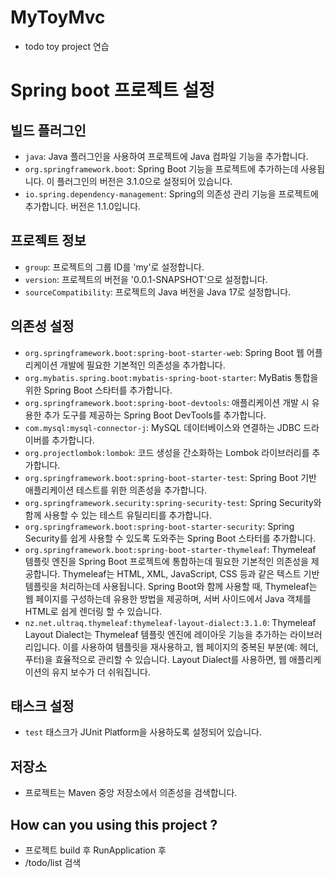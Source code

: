 # MyToyMvc 
- todo toy project 연습 

# Spring boot 프로젝트 설정

## 빌드 플러그인
- `java`: Java 플러그인을 사용하여 프로젝트에 Java 컴파일 기능을 추가합니다.
- `org.springframework.boot`: Spring Boot 기능을 프로젝트에 추가하는데 사용됩니다. 이 플러그인의 버전은 3.1.0으로 설정되어 있습니다.
- `io.spring.dependency-management`: Spring의 의존성 관리 기능을 프로젝트에 추가합니다. 버전은 1.1.0입니다.

## 프로젝트 정보
- `group`: 프로젝트의 그룹 ID를 'my'로 설정합니다.
- `version`: 프로젝트의 버전을 '0.0.1-SNAPSHOT'으로 설정합니다.
- `sourceCompatibility`: 프로젝트의 Java 버전을 Java 17로 설정합니다.

## 의존성 설정
- `org.springframework.boot:spring-boot-starter-web`: Spring Boot 웹 어플리케이션 개발에 필요한 기본적인 의존성을 추가합니다.
- `org.mybatis.spring.boot:mybatis-spring-boot-starter`: MyBatis 통합을 위한 Spring Boot 스타터를 추가합니다.
- `org.springframework.boot:spring-boot-devtools`: 애플리케이션 개발 시 유용한 추가 도구를 제공하는 Spring Boot DevTools를 추가합니다.
- `com.mysql:mysql-connector-j`: MySQL 데이터베이스와 연결하는 JDBC 드라이버를 추가합니다.
- `org.projectlombok:lombok`: 코드 생성을 간소화하는 Lombok 라이브러리를 추가합니다.
- `org.springframework.boot:spring-boot-starter-test`: Spring Boot 기반 애플리케이션 테스트를 위한 의존성을 추가합니다.
- `org.springframework.security:spring-security-test`: Spring Security와 함께 사용할 수 있는 테스트 유틸리티를 추가합니다.
- `org.springframework.boot:spring-boot-starter-security`: Spring Security를 쉽게 사용할 수 있도록 도와주는 Spring Boot 스타터를 추가합니다.
- `org.springframework.boot:spring-boot-starter-thymeleaf`: Thymeleaf 템플릿 엔진을 Spring Boot 프로젝트에 통합하는데 필요한 기본적인 의존성을 제공합니다. Thymeleaf는 HTML, XML, JavaScript, CSS 등과 같은 텍스트 기반 템플릿을 처리하는데 사용됩니다. Spring Boot와 함께 사용할 때, Thymeleaf는 웹 페이지를 구성하는데 유용한 방법을 제공하며, 서버 사이드에서 Java 객체를 HTML로 쉽게 렌더링 할 수 있습니다.
- `nz.net.ultraq.thymeleaf:thymeleaf-layout-dialect:3.1.0`: Thymeleaf Layout Dialect는 Thymeleaf 템플릿 엔진에 레이아웃 기능을 추가하는 라이브러리입니다. 이를 사용하여 템플릿을 재사용하고, 웹 페이지의 중복된 부분(예: 헤더, 푸터)을 효율적으로 관리할 수 있습니다. Layout Dialect를 사용하면, 웹 애플리케이션의 유지 보수가 더 쉬워집니다.

## 태스크 설정
- `test` 태스크가 JUnit Platform을 사용하도록 설정되어 있습니다.

## 저장소
- 프로젝트는 Maven 중앙 저장소에서 의존성을 검색합니다.

## How can you using this project ? 
- 프로젝트 build 후 RunApplication 후
- /todo/list 검색 
